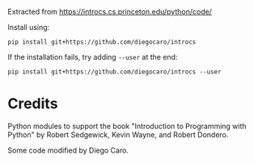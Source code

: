 Extracted from https://introcs.cs.princeton.edu/python/code/

Install using:
```
pip install git+https://github.com/diegocaro/introcs
```

If the installation fails, try adding `--user` at the end:
```
pip install git+https://github.com/diegocaro/introcs --user
```

# Credits
Python modules to support the book "Introduction to Programming
with Python" by Robert Sedgewick, Kevin Wayne, and Robert Dondero.

Some code modified by Diego Caro.